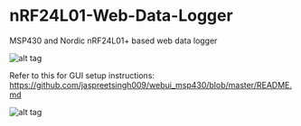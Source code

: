 # nRF24L01-Web-Data-Logger
MSP430 and Nordic nRF24L01+ based web data logger

![alt tag](http://s28.postimg.org/hq1jasj5p/image.jpg)

Refer to this for GUI setup instructions: https://github.com/jaspreetsingh009/webui_msp430/blob/master/README.md

![alt tag](http://s18.postimg.org/qslu05q95/Screenshot_from_2015_11_21_21_11_17.png)
